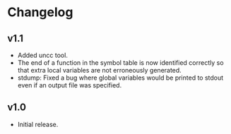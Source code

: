 # Changelog

## v1.1

- Added uncc tool.
- The end of a function in the symbol table is now identified correctly so that extra local variables are not erroneously generated.
- stdump: Fixed a bug where global variables would be printed to stdout even if an output file was specified.

## v1.0

- Initial release.
